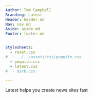 ```yaml
---
Author: Tom Campbell
Branding: Latest
Header: header.md
Nav: nav.md
Aside: aside.md
Footer: footer.md


Stylesheets:
  - reset.css
#  - ../../assets/css/poquito.css
  - poquito.css
  - latest.css
#  - dark.css

---
```

Latest helps you create news sites fast

